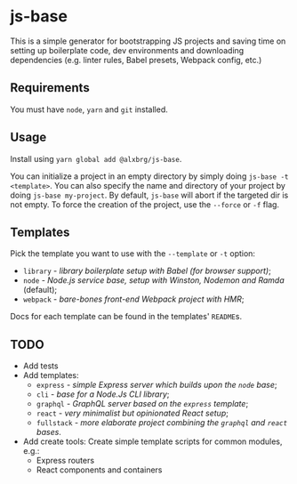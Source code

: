 # js-base
This is a simple generator for bootstrapping JS projects and saving time on setting up boilerplate code, dev environments and downloading dependencies (e.g. linter rules, Babel presets, Webpack config, etc.)


## Requirements
You must have `node`, `yarn` and `git` installed.


## Usage
Install using `yarn global add @alxbrg/js-base`.

You can initialize a project in an empty directory by simply doing `js-base -t <template>`. You can also specify the name and directory of your project by doing `js-base my-project`. By default, `js-base` will abort if the targeted dir is not empty. To force the creation of the project, use the `--force` or `-f` flag.


## Templates
Pick the template you want to use with the `--template` or `-t` option:
- `library` - *library boilerplate setup with Babel (for browser support)*;
- `node` - *Node.js service base, setup with Winston, Nodemon and Ramda* (default);
- `webpack` - *bare-bones front-end Webpack project with HMR*;

Docs for each template can be found in the templates' `README`s.


## TODO
- Add tests
- Add templates:
  - `express` - *simple Express server which builds upon the `node` base*;
  - `cli` - *base for a Node.Js CLI library*;
  - `graphql` - *GraphQL server based on the `express` template*;
  - `react` - *very minimalist but opinionated React setup*;
  - `fullstack` - *more elaborate project combining the `graphql` and `react` bases*.
- Add create tools:
  Create simple template scripts for common modules, e.g.:
  - Express routers
  - React components and containers
